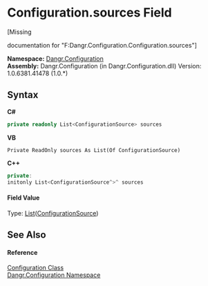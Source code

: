 # Configuration.sources Field
 

\[Missing <summary> documentation for "F:Dangr.Configuration.Configuration.sources"\]

**Namespace:**&nbsp;<a href="N_Dangr_Configuration">Dangr.Configuration</a><br />**Assembly:**&nbsp;Dangr.Configuration (in Dangr.Configuration.dll) Version: 1.0.6381.41478 (1.0.*)

## Syntax

**C#**<br />
``` C#
private readonly List<ConfigurationSource> sources
```

**VB**<br />
``` VB
Private ReadOnly sources As List(Of ConfigurationSource)
```

**C++**<br />
``` C++
private:
initonly List<ConfigurationSource^>^ sources
```


#### Field Value
Type: <a href="http://msdn2.microsoft.com/en-us/library/6sh2ey19" target="_blank">List</a>(<a href="T_Dangr_Configuration_ConfigurationSource">ConfigurationSource</a>)

## See Also


#### Reference
<a href="T_Dangr_Configuration_Configuration">Configuration Class</a><br /><a href="N_Dangr_Configuration">Dangr.Configuration Namespace</a><br />